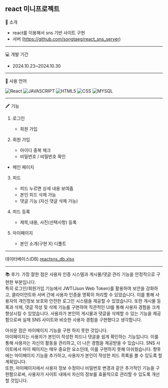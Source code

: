 react 미니프로젝트
--
🔔 소개
+ react를 이용해서 sns 기반 사이트 구현
+ 서버 (https://github.com/songtaeg/react_sns_server)
---
💻 개발 기간
+ 2024.10.23~2024.10.30
---
🚀 사용 언어

![React](https://img.shields.io/badge/react-%2320232a.svg?style=for-the-badge&logo=react&logoColor=%2361DAFB)
![JAVASCRIPT](https://img.shields.io/badge/JavaScript-F7DF1E?style=for-the-badge&logo=JavaScript&logoColor=white)
![HTML5](https://img.shields.io/badge/HTML5-E34F26?style=for-the-badge&logo=html5&logoColor=white)
![CSS](https://img.shields.io/badge/CSS-239120?&style=for-the-badge&logo=css3&logoColor=white)
![MYSQL](https://img.shields.io/badge/MySQL-4285F4?style=for-the-badge&logo=mysql&logoColor=white)

---
🖍 기능
    
1. 로그인
   + 회원 가입

2. 회원 가입
   + 아이디 중복 체크
   + 비밀번호 / 비밀번호 확인
     
- 메인 페이지
3. 피드
   + 피드 누르면 상세 내용 보여줌
   + 본인 피드 삭제 가능
   + 댓글 기능 (자신 댓글 삭제 가능)

4. 피드 등록
   + 제목,내용, 사진(선택사항) 등록 
     
5. 마이페이지
   + 본인 소개(구현 X) 디폴트

---
데이터베이스(DB)
[reactsns_db.xlsx](https://github.com/user-attachments/files/17568152/reactsns_db.xlsx)


---
📚 후기: 
가장 잘한 점은 사용자 인증 시스템과 게시물/댓글 관리 기능을 안정적으로 구현한 부분입니다.<br/> 
특히 로그인/회원가입 기능에서 JWT(Json Web Token)를 활용하여 보안을 강화하고, 클라이언트와 서버 간에 사용자 인증을 명확히 처리할 수 있었습니다. 이를 통해 사용자의 개인정보 보호와 안전한 로그인 시스템을 제공할 수 있었습니다. 또한 게시물 등록과 삭제, 댓글 작성 및 삭제 기능를 구현하여 직관적인 UI를 통해 사용자 경험을 크게 향상시킬 수 있었습니다. 사용자가 본인의 게시물과 댓글을 삭제할 수 있는 기능을 제공함으로써 실제 SNS 사이트와 비슷한 사용자 경험을 구현했다고 생각합니다.

아쉬운 점은 마이페이지 기능을 구현 하지 못한 것입니다.<br/> 
마이페이지는 사용자가 본인이 작성한 피드나 댓글을 쉽게 확인하는 기능입니다. 이를 통해 사용자는 자신의 활동을 관리하고, 더 나은 경험을 제공받을 수 있습니다. SNS 사이트에서 마이 페이지는 매우 중요한 요소인데, 이를 구현하지 못해 아쉬웠습니다. 향후에는 마이페이지 기능을 추가하고, 사용자가 본인이 작성한 피드 목록을 볼 수 있도록 할 계획입니다. <br/>
또한, 마이페이지에서 사용자 정보 수정이나 비밀번호 변경과 같은 추가적인 기능을 구현함으로써, 사용자가 사이트 내에서 자신의 정보를 효율적으로 관리할 수 있도록 개선할 것입니다.

